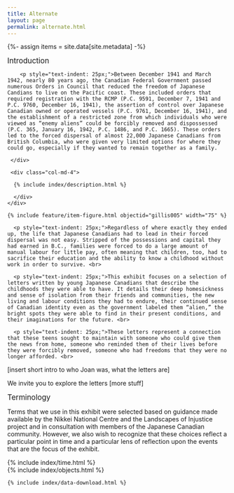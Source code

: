 ```yaml
---
title: Alternate
layout: page
permalink: alternate.html
---
```

{%- assign items = site.data[site.metadata] -%}
<div class="container">
  <div class="row">
    <div class="col-md-8">
      <big>Introduction</big><br>
  
        <p style="text-indent: 25px;">Between December 1941 and March 1942, nearly 80 years ago, the Canadian Federal Government passed numerous Orders in Council that reduced the freedom of Japanese Candians to live on the Pacific coast. These included orders that required registration with the RCMP (P.C. 9591, December 7, 1941 and P.C. 9760, December 16, 1941), the assertion of control over Japanese Canadian owned or operated vessels (P.C. 9761, December 16, 1941), and the establishment of a restricted zone from which individuals who were viewed as “enemy aliens” could be forcibly removed and dispossessed (P.C. 365, January 16, 1942, P.C. 1486, and P.C. 1665). These orders led to the forced dispersal of almost 22,000 Japanese Canadians from British Columbia, who were given very limited options for where they could go, especially if they wanted to remain together as a family.
          
     </div>
    
     <div class="col-md-4">

      {% include index/description.html %}

      </div>
    </div>
  </div>
  
    {% include feature/item-figure.html objectid="gillis005" width="75" %}
  
<div class="container">
    <div class="col-md-12">

      <p style="text-indent: 25px;">Regardless of where exactly they ended up, the life that Japanese Canadians had to lead in their forced dispersal was not easy. Stripped of the possessions and capital they had earned in B.C., families were forced to do a large amount of manual labour for little pay, often meaning that children, too, had to sacrifice their education and the ability to know a childhood without work in order to survive. <br>

      <p style="text-indent: 25px;">This exhibit focuses on a selection of letters written by young Japanese Canadians that describe the childhoods they were able to have. It details their deep homesickness and sense of isolation from their friends and communities, the new living and labour conditions they had to endure, their continued sense of Canadian identity even as the government labeled them “alien,” the bright spots they were able to find in their present conditions, and their imaginations for the future. <br>

      <p style="text-indent: 25px;">These letters represent a connection that these teens sought to maintain with someone who could give them the news from home, someone who reminded them of their lives before they were forcibly removed, someone who had freedoms that they were no longer afforded. <br>

[insert short intro to who Joan was, what the letters are] <br>

We invite you to explore the letters [more stuff] <br>
      </div>
  </div>

  <big> Terminology </big> <br>

Terms that we use in this exhibit were selected based on guidance made available by the Nikkei National Centre and the Landscapes of Injustice project and in consultation with members of  the Japanese Canadian community. However, we also wish to recognize that these choices reflect a particular point in time and a particular lens of reflection upon the events that are the focus of the exhibit. 

 <div class="row">
<div class="col-md-6">
  {% include index/time.html %}
  </div>
  <div class="col-md-6">
     {% include index/objects.html %}
  </div>
   </div>
 
  
  <div class="col-md-12">

    {% include index/data-download.html %}

  </div>
